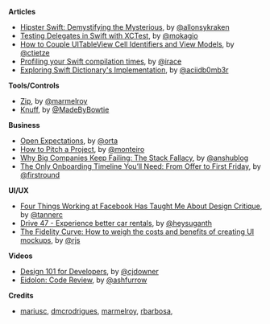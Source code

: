 **Articles**

* [Hipster Swift: Demystifying the Mysterious](http://krakendev.io/blog/hipster-swift), by [@allonsykraken](https://twitter.com/allonsykraken)
* [Testing Delegates in Swift with XCTest](http://www.mokacoding.com/blog/testing-delegates-in-swift-with-xctest/), by [@mokagio](https://twitter.com/mokagio)
* [How to Couple UITableView Cell Identifiers and View Models](http://christiantietze.de/posts/2016/01/table-view-identifier-view-model/), by [@ctietze](https://twitter.com/ctietze)
* [Profiling your Swift compilation times](http://irace.me/swift-profiling/), by [@irace](https://twitter.com/irace)
* [Exploring Swift Dictionary's Implementation](http://ankit.im/swift/2016/01/20/exploring-swift-dictionary-implementation/), by [@aciidb0mb3r](https://twitter.com/aciidb0mb3r)


**Tools/Controls**

* [Zip](https://github.com/marmelroy/Zip), by [@marmelroy](https://twitter.com/marmelroy)
* [Knuff](https://github.com/KnuffApp/Knuff), by [@MadeByBowtie](https://twitter.com/MadeByBowtie)

**Business**

* [Open Expectations](http://artsy.github.io/blog/2016/01/13/OSS-Expectations/), by [@orta](https://twitter.com/orta)
* [How to Pitch a Project](https://deardesignstudent.com/how-to-pitch-a-project-4a391f7cf3b3#.knyxwvhve), by [@monteiro](https://twitter.com/monteiro)
* [Why Big Companies Keep Failing: The Stack Fallacy](http://techcrunch.com/2016/01/18/why-big-companies-keep-failing-the-stack-fallacy/?ncid=rss#.fkfrrxw:Pp7T), by [@anshublog](https://twitter.com/anshublog)
* [The Only Onboarding Timeline You’ll Need: From Offer to First Friday](http://firstround.com/review/the-only-onboarding-timeline-youll-need-from-offer-to-first-friday/), by [@firstround](https://twitter.com/firstround)


**UI/UX**

* [Four Things Working at Facebook Has Taught Me About Design Critique](https://medium.com/facebook-design/critique-is-an-important-part-of-any-design-process-whether-you-work-as-part-of-a-team-or-solo-ef3dcb299ce3#.6j54asduf), by [@tannerc](https://twitter.com/tannerc)
* [Drive 47 - Experience better car rentals](https://medium.com/lets-make-good-products/drive-47-66154efed63c#.q9cwo1ard), by [@heysuganth](https://twitter.com/heysuganth)
* [The Fidelity Curve: How to weigh the costs and benefits of creating UI mockups](https://m.signalvnoise.com/the-fidelity-curve-weighing-the-costs-and-benefits-of-interface-design-mockups-b259634807e2#.6juet1hdj), by [@rjs](https://twitter.com/rjs)

**Videos**

* [Design 101 for Developers](https://realm.io/news/christopher-downer-design-101-for-developers/), by [@cjdowner](https://twitter.com/cjdowner)
* [Eidolon: Code Review](http://artsy.github.io/blog/2016/01/14/eidolon-code-review/), by [@ashfurrow](https://twitter.com/ashfurrow)

**Credits**

* [mariusc](https://github.com/mariusc), [dmcrodrigues](https://github.com/dmcrodrigues), [marmelroy](https://github.com/marmelroy), [rbarbosa](https://github.com/rbarbosa),




